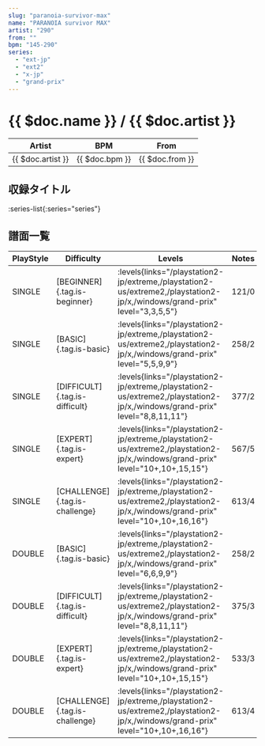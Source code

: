 ```yaml
---
slug: "paranoia-survivor-max"
name: "PARANOIA survivor MAX"
artist: "290"
from: ""
bpm: "145-290"
series:
  - "ext-jp"
  - "ext2"
  - "x-jp"
  - "grand-prix"
---
```


# {{ $doc.name }} / {{ $doc.artist }}

|Artist|BPM|From|
|------|---|----|
|{{ $doc.artist }}|{{ $doc.bpm }}|{{ $doc.from }}|

## 収録タイトル

:series-list{:series="series"}

## 譜面一覧

|PlayStyle|Difficulty|Levels|Notes|Movie|
|---------|----------|------|-----|-----|
|SINGLE|[BEGINNER]{.tag.is-beginner}| :levels{links="/playstation2-jp/extreme,/playstation2-us/extreme2,/playstation2-jp/x,/windows/grand-prix" level="3,3,5,5"}|121/0||
|SINGLE|[BASIC]{.tag.is-basic}| :levels{links="/playstation2-jp/extreme,/playstation2-us/extreme2,/playstation2-jp/x,/windows/grand-prix" level="5,5,9,9"}|258/2||
|SINGLE|[DIFFICULT]{.tag.is-difficult}| :levels{links="/playstation2-jp/extreme,/playstation2-us/extreme2,/playstation2-jp/x,/windows/grand-prix" level="8,8,11,11"}|377/2||
|SINGLE|[EXPERT]{.tag.is-expert}| :levels{links="/playstation2-jp/extreme,/playstation2-us/extreme2,/playstation2-jp/x,/windows/grand-prix" level="10+,10+,15,15"}|567/5||
|SINGLE|[CHALLENGE]{.tag.is-challenge}| :levels{links="/playstation2-jp/extreme,/playstation2-us/extreme2,/playstation2-jp/x,/windows/grand-prix" level="10+,10+,16,16"}|613/4||
|DOUBLE|[BASIC]{.tag.is-basic}| :levels{links="/playstation2-jp/extreme,/playstation2-us/extreme2,/playstation2-jp/x,/windows/grand-prix" level="6,6,9,9"}|258/2||
|DOUBLE|[DIFFICULT]{.tag.is-difficult}| :levels{links="/playstation2-jp/extreme,/playstation2-us/extreme2,/playstation2-jp/x,/windows/grand-prix" level="8,8,11,11"}|375/3||
|DOUBLE|[EXPERT]{.tag.is-expert}| :levels{links="/playstation2-jp/extreme,/playstation2-us/extreme2,/playstation2-jp/x,/windows/grand-prix" level="10+,10+,15,15"}|533/3||
|DOUBLE|[CHALLENGE]{.tag.is-challenge}| :levels{links="/playstation2-jp/extreme,/playstation2-us/extreme2,/playstation2-jp/x,/windows/grand-prix" level="10+,10+,16,16"}|613/4||
